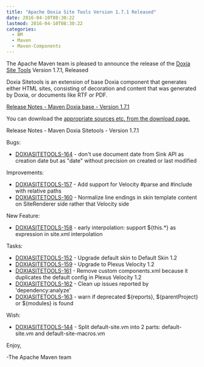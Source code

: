 ```yaml
---
title: "Apache Doxia Site Tools Version 1.7.1 Released"
date: 2016-04-10T08:30:22
lastmod: 2016-04-10T08:30:22
categories:
  - BM
  - Maven
  - Maven-Components
---
```

The Apache Maven team is pleased to announce the release of the 
[Doxia Site Tools](https://maven.apache.org/doxia/doxia-sitetools/) Version 1.7.1, 
Released

Doxia Sitetools is an extension of base Doxia component that generates either 
HTML sites, consisting of decoration and content that was generated by Doxia, 
or documents like RTF or PDF.

<!-- more -->

[Release Notes - Maven Doxia base - Version 1.7.1](https://issues.apache.org/jira/secure/ReleaseNote.jspa?projectId=12317320&version=12334868&styleName=Text)
 
You can download the [appropriate sources etc. from the download page.][download]


Release Notes - Maven Doxia Sitetools - Version 1.7.1

Bugs:

 * [DOXIASITETOOLS-164](https://issues.apache.org/jira/browse/DOXIASITETOOLS-164) -  don't use document date from Sink API as creation date but as "date" without precision on created or last modified

Improvements:

 * [DOXIASITETOOLS-157](https://issues.apache.org/jira/browse/DOXIASITETOOLS-157) -  Add support for Velocity #parse and #include with relative paths
 * [DOXIASITETOOLS-160](https://issues.apache.org/jira/browse/DOXIASITETOOLS-160) -  Normalize line endings in skin template content on SiteRenderer side rather that Velocity side

New Feature:

 * [DOXIASITETOOLS-158](https://issues.apache.org/jira/browse/DOXIASITETOOLS-158) -  early interpolation: support ${this.*} as expression in site.xml interpolation

Tasks:

 * [DOXIASITETOOLS-152](https://issues.apache.org/jira/browse/DOXIASITETOOLS-152) -  Upgrade default skin to Default Skin 1.2
 * [DOXIASITETOOLS-159](https://issues.apache.org/jira/browse/DOXIASITETOOLS-159) -  Upgrade to Plexus Velocity 1.2
 * [DOXIASITETOOLS-161](https://issues.apache.org/jira/browse/DOXIASITETOOLS-161) -  Remove custom components.xml because it duplicates the default config in Plexus Velocity 1.2
 * [DOXIASITETOOLS-162](https://issues.apache.org/jira/browse/DOXIASITETOOLS-162) -  Clean up issues reported by 'dependency:analyze'
 * [DOXIASITETOOLS-163](https://issues.apache.org/jira/browse/DOXIASITETOOLS-163) -  warn if deprecated ${reports}, ${parentProject} or ${modules} is found

Wish:

 * [DOXIASITETOOLS-144](https://issues.apache.org/jira/browse/DOXIASITETOOLS-144) -  Split default-site.vm into 2 parts: default- site.vm and default-site-macros.vm

Enjoy,

-The Apache Maven team

[download]: https://maven.apache.org/doxia/doxia-sitetools/download.cgi
 
